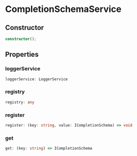 # CompletionSchemaService

## Constructor

```ts
constructor();
```

## Properties

### loggerService

```ts
loggerService: LoggerService
```

### registry

```ts
registry: any
```

### register

```ts
register: (key: string, value: ICompletionSchema) => void
```

### get

```ts
get: (key: string) => ICompletionSchema
```

